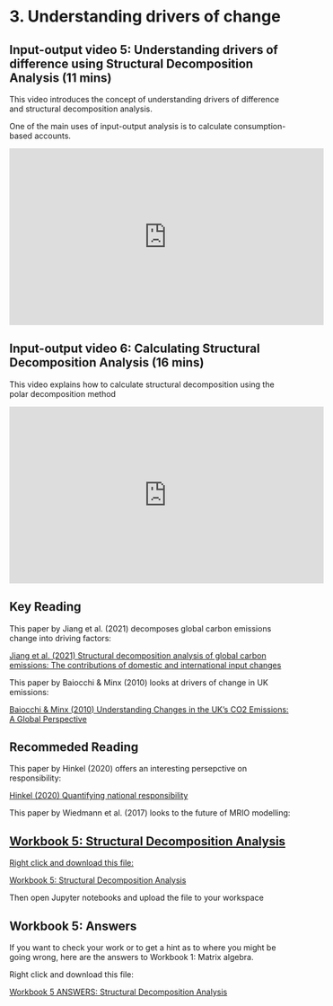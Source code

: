 # 3. Understanding drivers of change

## Input-output video 5: Understanding drivers of difference using Structural Decomposition Analysis (11 mins)

This video introduces the concept of understanding drivers of difference and structural decomposition analysis.

One of the main uses of input-output analysis is to calculate consumption-based accounts.

<iframe width="560" height="315" src="https://www.youtube.com/embed/0QBXiVvaEcs?si=pqmp1xmPfGpHBqWo" title="YouTube video player" frameborder="0" allow="accelerometer; autoplay; clipboard-write; encrypted-media; gyroscope; picture-in-picture; web-share" allowfullscreen></iframe>

## Input-output video 6: Calculating Structural Decomposition Analysis (16 mins)

This video explains how to calculate structural decomposition using the polar decomposition method

<iframe width="560" height="315" src="https://www.youtube.com/embed/JxwW8ONo33E?si=-jp-Lst1wgEKag07" title="YouTube video player" frameborder="0" allow="accelerometer; autoplay; clipboard-write; encrypted-media; gyroscope; picture-in-picture; web-share" allowfullscreen></iframe>

## Key Reading

This paper by Jiang et al. (2021) decomposes global carbon emissions change into driving factors:

<a href="https://www.sciencedirect.com/science/article/pii/S0301479721010045" download>
  Jiang et al. (2021) Structural decomposition analysis of global carbon emissions: The contributions of domestic and international input changes 
</a>

This paper by Baiocchi & Minx (2010) looks at drivers of change in UK emissions:

<a href="https://pubs.acs.org/doi/full/10.1021/es902662h" download>
  Baiocchi & Minx (2010) Understanding Changes in the UK’s CO2 Emissions: A Global Perspective
</a>

## Recommeded Reading

This paper by Hinkel (2020) offers an interesting persepctive on responsibility:

<a href="https://www.mdpi.com/2079-9276/2/4/489" download>
  Hinkel (2020) Quantifying national responsibility 
</a>


This paper by Wiedmann et al. (2017) looks to the future of MRIO modelling:

<a href="https://www.mdpi.com/2079-9276/2/4/489" download>


## Workbook 5: Structural Decomposition Analysis

Right click and download this file:

<a href="https://dataverse.harvard.edu/api/access/datafile/8079352" download>
  Workbook 5: Structural Decomposition Analysis
</a>

Then open Jupyter notebooks and upload the file to your workspace

## Workbook 5: Answers

If you want to check your work or to get a hint as to where you might be going wrong, here are the answers to Workbook 1: Matrix algebra.

Right click and download this file:

<a href="https://dataverse.harvard.edu/api/access/datafile/8079359" download>
  Workbook 5 ANSWERS: Structural Decomposition Analysis
</a>

